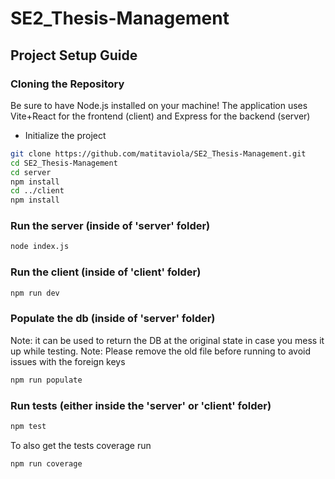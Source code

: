 # SE2_Thesis-Management

## Project Setup Guide

### Cloning the Repository

Be sure to have Node.js installed on your machine!
The application uses Vite+React for the frontend (client) and Express for the backend (server)
- Initialize the project

```bash
git clone https://github.com/matitaviola/SE2_Thesis-Management.git
cd SE2_Thesis-Management
cd server
npm install
cd ../client
npm install
```
### Run the server (inside of 'server' folder)
```bash
node index.js
```
### Run the client (inside of 'client' folder)
```bash
npm run dev
```
### Populate the db (inside of 'server' folder)
Note: it can be used to return the DB at the original state in case you mess it up while testing.
Note: Please remove the old file before running to avoid issues with the foreign keys
```bash
npm run populate
```
### Run tests (either inside the 'server' or 'client' folder)
```bash
npm test
```
To also get the tests coverage run
```bash
npm run coverage
```